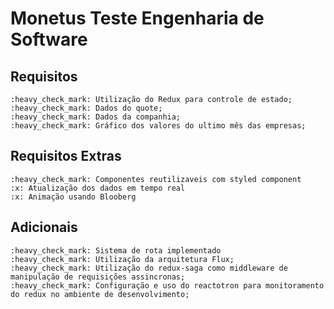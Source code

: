 # Monetus Teste Engenharia de Software

  ## Requisitos
    :heavy_check_mark: Utilização do Redux para controle de estado;
    :heavy_check_mark: Dados do quote;
    :heavy_check_mark: Dados da companhia;
    :heavy_check_mark: Gráfico dos valores do ultimo mês das empresas;

  ## Requisitos Extras
    :heavy_check_mark: Componentes reutilizaveis com styled component
    :x: Atualização dos dados em tempo real
    :x: Animação usando Blooberg

  ## Adicionais
    :heavy_check_mark: Sistema de rota implementado
    :heavy_check_mark: Utilização da arquitetura Flux;
    :heavy_check_mark: Utilização do redux-saga como middleware de manipulação de requisições assincronas;
    :heavy_check_mark: Configuração e uso do reactotron para monitoramento do redux no ambiente de desenvolvimento;
